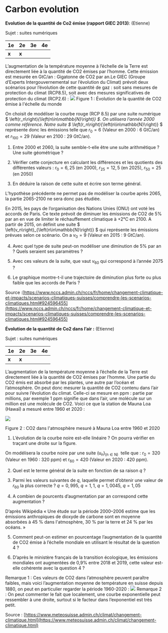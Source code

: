 # Carbon evolution
**Evolution de la quantité de Co2  émise (rapport GIEC 2013)**: (Etienne)

Sujet : suites numériques

| 1e | 2e | 3e  | 4e  |
| ----------- | ----------- |-----|-----|
| **x** | **x** |     |  |

L’augmentation de la température moyenne à l’échelle de la Terre est directement liée à la quantité de CO2 émises par l’homme. Cette émission est mesurée en GtC/an : Gigatonne de CO2  par an.Le GIEC (Groupe d’Experts Intergouvernemental sur l’évolution du Climat) prévoit deux scénarios pour l’évolution de cette quantité de gaz : soit sans mesures de protection du climat (RCP8.5), soit avec des mesures significatives de protection du climat (RCP2.6) :
![](../images/emission_deux_scenarios.png)
Figure  1  : Évolution de la quantité de CO2  émise à l'échelle du monde

On choisit de modéliser la courbe rouge (RCP 8.5) par une suite numérique $ \left(r_n\right)_{\left(n\in\mathbb{N}\right)} $. On utilisera l’année 2000 comme référence. Notre suite $ \left(r_n\right)_{\left(n\in\mathbb{N}\right)} $ représente donc les émissions telle que $r_0=6$ (Valeur en 2000 :  6 GtC/an) et $r_{100}=29$ (Valeur en 2100 : 29 GtC/an).

1. Entre 2000 et 2060, la suite semble-t-elle être une suite arithmétique ? Une suite géométrique ?

2. Vérifier cette conjecture en calculant les différences et les quotients des différentes valeurs : $r_0=6,25$  (en 2000), $r_{25}=12,5$ (en 2025), $r_{50}=25$ (en 2050)

3. En déduire la raison de cette suite et écrire son terme général.

L’hypothèse précédente ne permet pas de modéliser la courbe après 2065, la partie 2065-2100 ne sera donc pas étudiée.

En 2015, les pays de l’organisation des Nations Unies (ONU) ont voté les accords de Paris. Ce texte prévoit de diminuer les émissions de CO2 de 5% par an en vue de limiter le réchauffement climatique à +2°C en 2100. A partir de 2015, on définit une suite $ \left(v_n\right)_{\left(n\in\mathbb{N}\right)} $ qui représente les émissions prévues selon ce scénario. On a $v_0=9$ (Valeur en 2015 : 9 GtC/an).

4. Avec quel type de suite peut-on modéliser une diminution de 5% par an ? Quels seraient ses paramètres ?

5. Avec ces valeurs de la suite, que vaut $v_{60}$ qui correspond à l’année 2075 ?

6. Le graphique montre-t-il une trajectoire de diminution plus forte ou plus faible que les accords de Paris ?

Source :[https://www.nccs.admin.ch/nccs/fr/home/changement-climatique-et-impacts/scenarios-climatiques-suisses/comprendre-les-scenarios-climatiques.html#924596455](https://www.nccs.admin.ch/nccs/fr/home/changement-climatique-et-impacts/scenarios-climatiques-suisses/comprendre-les-scenarios-climatiques.html#924596455)

**Évolution de la quantité de Co2  dans l’air :**  (Etienne)

Sujet : suites numériques

| 1e | 2e | 3e  | 4e  |
| ----------- | ----------- |-----|-----|
| **x** | **x** |     |  |


L’augmentation de la température moyenne à l’échelle de la Terre est directement liée à la quantité de CO2 émises par l’homme. Une partie du CO2  émis est absorbé par les plantes, une autre par l’océan et l’atmosphère. On peut donc mesurer la quantité de CO2 contenu dans l’air pour suivre l’évolution du climat. Celle-ci se mesure en ppm : partie par millions, par exemple 1 ppm signifie que dans l’air, une molécule sur un million est une molécule de CO2. Voici ce que la station de Mauna Loa (Hawaï) a mesuré entre 1960 et 2020 :

![](../images/emission_co2_air.jpg)

Figure  2  : CO2 dans l'atmosphère mesuré à Mauna Loa entre 1960 et 2020

1. L’évolution de la courbe noire est-elle linéaire ? On pourra vérifier en traçant une droite sur la figure.

On modélisera la courbe noire par une suite $\left(\mathrm{u}_\mathrm{n}\right)_{\left(\mathrm{n \in N }\right)}\mathrm{\ }$ telle que : $r_0=320$ (Valeur en 1960 :  320 ppm) et $r_{60}=420$ (Valeur en 2020 : 420 ppm).

2. Quel est le terme général de la suite en fonction de sa raison $q$ ?

3. 	Parmi les valeurs suivantes de $q$, laquelle permet d’obtenir une valeur de $r_{60}$ la plus correcte ? $q=0,995$, $q=1,1$, $q=1,0045$, $q=1,05$

4. A combien de pourcents d’augmentation par an correspond cette augmentation ?

D’après Wikipédia « Une étude sur la période 2000–2006 estime que les émissions anthropiques de dioxyde de carbone sont en moyenne absorbées à 45 % dans l'atmosphère, 30 % par la terre et 24 % par les océans. »

5. Comment peut-on estimer en pourcentage l’augmentation de la quantité de CO2  émise à l’échelle mondiale en utilisant le résultat de la question 4 ?

6. D’après le ministère français de la transition écologique, les émissions mondiales ont augmentées de 0,9% entre 2018 et 2019, cette valeur est-elle cohérente avec la question 4 ?

Remarque 1 : Ces valeurs de CO2 dans l’atmosphère peuvent paraître faibles, mais voici l’augmentation moyenne de température en suisse depuis 1880, on peut en particulier regarder la période 1960-2020 :
![](../images/complement_temp_suisse.jpg)
Remarque 2 :  On peut commenter le fait que localement, une courbe exponentielle peut ressembler à une droite, surtout si le facteur dans l’exponentiel est très petit.

Source :  [https://www.meteosuisse.admin.ch/climat/changement-climatique.html](https://www.meteosuisse.admin.ch/climat/changement-climatique.html)

